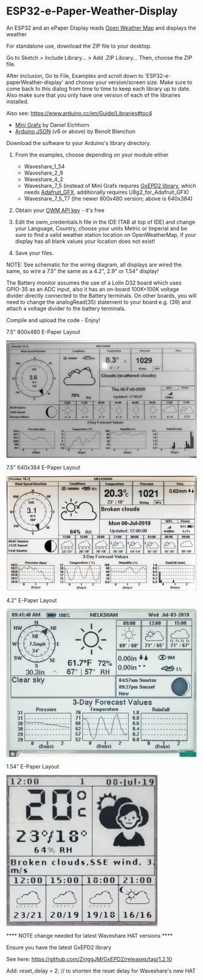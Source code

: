 # ESP32-e-Paper-Weather-Display
An ESP32 and an ePaper Display reads [Open Weather Map](https://openweathermap.org/) and displays the weather

For standalone use, download the ZIP file to your desktop.

Go to Sketch > Include Library... > Add .ZIP Library... Then, choose the ZIP file.

After inclusion, Go to File, Examples and scroll down to 'ESP32-e-paperWeather-display' and choose your version/screen size. Make sure to come back to this dialog from time to time to keep each library up to date. Also make sure that you only have one version of each of the libraries installed.

Also see: https://www.arduino.cc/en/Guide/Libraries#toc4

- [Mini Grafx](https://github.com/ThingPulse/minigrafx) by Daniel Eichhorn
- [Arduino JSON](https://github.com/bblanchon/ArduinoJson) (v6 or above) by Benoît Blanchon

Download the software to your Arduino's library directory.

1. From the examples, choose depending on your module either
   - Waveshare_1_54
   - Waveshare_2_9
   - Waveshare_4_2
   - Waveshare_7_5 
(instead of Mini Grafx requires [GxEPD2 library](https://github.com/ZinggJM/GxEPD2), which needs [Adafruit_GFX](https://github.com/adafruit/Adafruit-GFX-Library), additionally requires U8g2_for_Adafruit_GFX)
   - Waveshare_7_5_T7 (the newer 800x480 version; above is 640x384)

2. Obtain your [OWM API key](https://openweathermap.org/appid) - it's free

3. Edit the owm_credentials.h file in the IDE (TAB at top of IDE) and change your Language, Country, choose your units Metric or Imperial and be sure to find a valid weather station location on OpenWeatherMap, if your display has all blank values your location does not exist!

4. Save your files.

NOTE: See schematic for the wiring diagram, all displays are wired the same, so wire a 7.5" the same as a 4.2", 2.9" or 1.54" display!

The Battery monitor assumes the use of a Lolin D32 board which uses GPIO-35 as an ADC input, also it has an on-board 100K+100K voltage divider directly connected to the Battery terminals. On other boards, you will need to change the analogRead(35) statement to your board e.g. (39) and attach a voltage divider to the battery terminals.

Compile and upload the code - Enjoy!

7.5" 800x480 E-Paper Layout

![alt text width="600"](/Waveshare_7_5_new.jpg)

7.5" 640x384 E-Paper Layout

![alt text width="600"](/Waveshare_7_5.jpg)

4.2" E-Paper Layout

![alt_text, width="400"](/Waveshare_4_2.jpg)

1.54" E-Paper Layout

![alt_text, width="200"](/Waveshare_1_54.jpg)

**** NOTE change needed for latest Waveshare HAT versions ****

Ensure you have the latest GxEPD2 library

See here: https://github.com/ZinggJM/GxEPD2/releases/tag/1.2.10

Add:
reset_delay = 2; // to shorten the reset delay for Waveshare's new HAT
